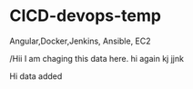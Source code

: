 # CICD-devops-temp
Angular,Docker,Jenkins, Ansible, EC2



/Hii I am chaging this data here.
hi again
kj
jjnk

Hi data added
